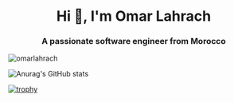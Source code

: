 <h1 align="center">Hi 👋, I'm Omar Lahrach</h1>
<h3 align="center">A passionate software engineer from Morocco</h3>

<p align="left"> <img src="https://komarev.com/ghpvc/?username=omarlahrach&label=Profile%20views&color=0e75b6&style=flat" alt="omarlahrach" /> </p>

![Anurag's GitHub stats](https://github-readme-stats.vercel.app/api?username=omarlahrach&show_icons=true&theme=radical)

[![trophy](https://github-profile-trophy.vercel.app/?username=omarlahrach&theme=onedark)](https://github.com/ryo-ma/github-profile-trophy)
